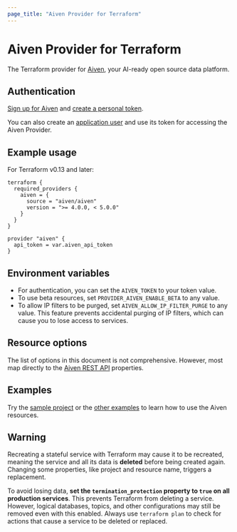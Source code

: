 ```yaml
---
page_title: "Aiven Provider for Terraform"
---
```


# Aiven Provider for Terraform
The Terraform provider for [Aiven](https://aiven.io/), your AI-ready open source data platform.

## Authentication
[Sign up for Aiven](https://console.aiven.io/signup?utm_source=terraformregistry&utm_medium=organic&utm_campaign=terraform&utm_content=signup) and [create a personal token](https://aiven.io/docs/platform/howto/create_authentication_token).

You can also create an [application user](https://aiven.io/docs/platform/howto/manage-application-users) and use its token for accessing the Aiven Provider.

## Example usage
For Terraform v0.13 and later:

```hcl
terraform {
  required_providers {
    aiven = {
      source = "aiven/aiven"
      version = ">= 4.0.0, < 5.0.0"
    }
  }
}

provider "aiven" {
  api_token = var.aiven_api_token
}
```
## Environment variables

 * For authentication, you can set the `AIVEN_TOKEN` to your token value.
 * To use beta resources, set `PROVIDER_AIVEN_ENABLE_BETA` to any value.
 * To allow IP filters to be purged, set `AIVEN_ALLOW_IP_FILTER_PURGE` to any value. This feature prevents accidental purging of IP filters, which can cause you to lose access to services.

## Resource options
The list of options in this document is not comprehensive. However, most map directly to the [Aiven REST API](https://api.aiven.io/doc/) properties.

## Examples
Try the [sample project](guides/sample-project.md) or the [other examples](guides/examples.md) to learn how to use the Aiven resources.

## Warning
Recreating a stateful service with Terraform may cause it to be recreated, meaning the service and all its data is **deleted** before being created again. Changing some properties, like project and resource name, triggers a replacement.

To avoid losing data, **set the `termination_protection` property to `true` on all production services**. This prevents Terraform from deleting a service. However, logical databases, topics, and other configurations may still be removed even with this enabled. Always use `terraform plan` to check for actions that cause a service to be deleted or replaced.
